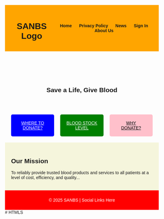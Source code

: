 <!DOCTYPE html>
<html lang="en"
<head>
  <meta charset="UTF-8">
  <title>SANBS - Save a Life</title>
  <style>
    body { font-family: Arial, sans-serif; margin: 0; }
    header { background: orange; padding: 15px; display: flex; justify-content: space-between; align-items: center; }
    header nav a { margin: 0 10px; text-decoration: none; font-weight: bold; }
    .hero { text-align: center; padding: 30px; }
    .cards { display: flex; justify-content: center; gap: 20px; padding: 20px; }
    .card { padding: 20px; background: lightgray; border-radius: 5px; text-align: center; width: 150px; }
    footer { background: red; color: white; text-align: center; padding: 10px; }
  </style>
</head>
<body>

  <header>
    <h1>SANBS Logo</h1>
    <nav>
      <a href="index.html">Home</a>
      <a href="privacy-policy.html">Privacy Policy</a>
      <a href="news.html">News</a>
      <a href="sign-in.html">Sign In</a>
      <a href="about.html">About Us</a>
    </nav>
  </header>

  <div class="hero">
    <h2>Save a Life, Give Blood</h2>
  </div>

  <!-- ✅ Keep the cards -->
  <section class="cards">
    <a href="where-to-donate.html" class="card" style="background:blue; color:white;">WHERE TO DONATE?</a>
    <a href="blood-stock.html" class="card" style="background:green; color:white;">BLOOD STOCK LEVEL</a>
    <a href="why-donate.html" class="card" style="background:pink; color:black;">WHY DONATE?</a>
  </section>

  <section style="padding:20px; background:beige;">
    <h2>Our Mission</h2>
    <p>To reliably provide trusted blood products and services to all patients at a level of cost, efficiency, and quality...</p>
  </section>

  <footer>
    <p>&copy; 2025 SANBS | Social Links Here</p>
  </footer>

</body>
</html>
# HTMLS
